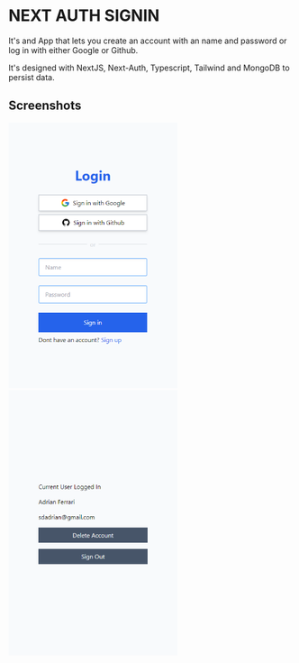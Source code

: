 # NEXT AUTH SIGNIN

It's and App that lets you create an account with an name and password or log in with either Google or Github.

It's designed with NextJS, Next-Auth, Typescript, Tailwind and MongoDB to persist data.

## Screenshots

<img src="screenshots/screenshot_1.png" alt="log in" width="300px"/>
<img src="screenshots/screenshot_2.png" alt="user page" width="300px"/>